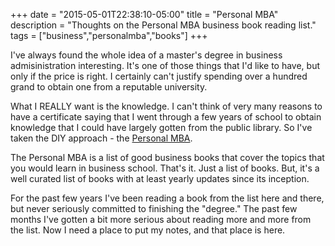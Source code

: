 +++
date = "2015-05-01T22:38:10-05:00"
title = "Personal MBA"
description = "Thoughts on the Personal MBA business book reading list."
tags = ["business","personalmba","books"]
+++

I've always found the whole idea of a master's degree in business admisinistration interesting. It's one of those things that I'd like to have, but only if the price is right. I certainly can't justify spending over a hundred grand to obtain one from a reputable university.

<!--more-->

What I REALLY want is the knowledge. I can't think of very many reasons to have a certificate saying that I went through a few years of school to obtain knowledge that I could have largely gotten from the public library. So I've taken the DIY approach - the [Personal MBA](http://personalmba.com).

The Personal MBA is a list of good business books that cover the topics that you would learn in business school. That's it. Just a list of books. But, it's a well curated list of books with at least yearly updates since its inception.

For the past few years I've been reading a book from the list here and there, but never seriously committed to finishing the "degree." The past few months I've gotten a bit more serious about reading more and more from the list. Now I need a place to put my notes, and that place is here.


